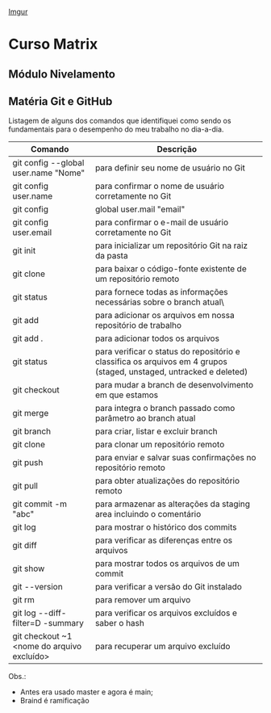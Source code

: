 [Imgur](https://i.imgur.com/843c50h.png)

# Curso Matrix

## Módulo Nivelamento

## Matéria Git e GitHub

Listagem de alguns dos comandos que identifiquei como sendo os fundamentais para o desempenho do meu trabalho no dia-a-dia.

| Comando | Descrição |
| ------ | ------ |
|git config --global user.name "Nome"|para definir seu nome de usuário no Git|
|git config user.name|para confirmar o nome de usuário corretamente no Git|
|git config|global user.mail "email"|para definir seu e-mail de usuário no Git|
|git config user.email|para confirmar o e-mail de usuário corretamente no Git|
|git init|para inicializar um repositório Git na raiz da pasta|
|git clone|para baixar o código-fonte existente de um repositório remoto|
|git status|para fornece todas as informações necessárias sobre o branch atual\
|git add|para adicionar os arquivos em nossa repositório de trabalho|
|git add .|para adicionar todos os arquivos|
|git status|para verificar o status do repositório e classifica os arquivos em 4 grupos (staged, unstaged, untracked e deleted)|
|git checkout|para mudar a branch de desenvolvimento em que estamos|
|git merge|para integra o branch passado como parâmetro ao branch atual|
|git branch|para criar, listar e excluir branch|
|git clone|para clonar um repositório remoto|
|git push|para enviar e salvar suas confirmações no repositório remoto|
|git pull|para obter atualizações do repositório remoto|
|git commit -m "abc"|para armazenar as alterações da staging area incluindo o comentário|
|git log|para mostrar o histórico dos commits|
|git diff|para verificar as diferenças entre os arquivos|
|git show|para mostrar todos os arquivos de um commit|
|git --version|para verificar a versão do Git instalado|
|git rm <nome-do-arquivo>|para remover um arquivo|
|git log --diff-filter=D -summary|para verificar os arquivos excluídos e saber o hash|
|git checkout <hash>~1 <nome do arquivo excluído>|para recuperar um arquivo excluído|



Obs.: 
- Antes era usado master e agora é main;
- Braind é ramificação
